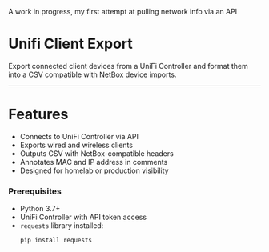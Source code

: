 A work in progress, my first attempt at pulling network info via an API

# Unifi Client Export

Export connected client devices from a UniFi Controller and format them into a CSV compatible with [NetBox](https://github.com/netbox-community/netbox) device imports.

---
# Features

- Connects to UniFi Controller via API
- Exports wired and wireless clients
- Outputs CSV with NetBox-compatible headers
- Annotates MAC and IP address in comments
- Designed for homelab or production visibility

### Prerequisites

- Python 3.7+
- UniFi Controller with API token access
- `requests` library installed:
  ```bash
  pip install requests
